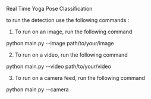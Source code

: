 Real Time Yoga Pose Classification

to run the detection use the following commands : 

1. To run on an image, run the following command

python main.py --image path/to/your/image

2. To run on a video, run the following command

python main.py --video path/to/your/video

3. To run on a camera feed, run the following command

python main.py --camera